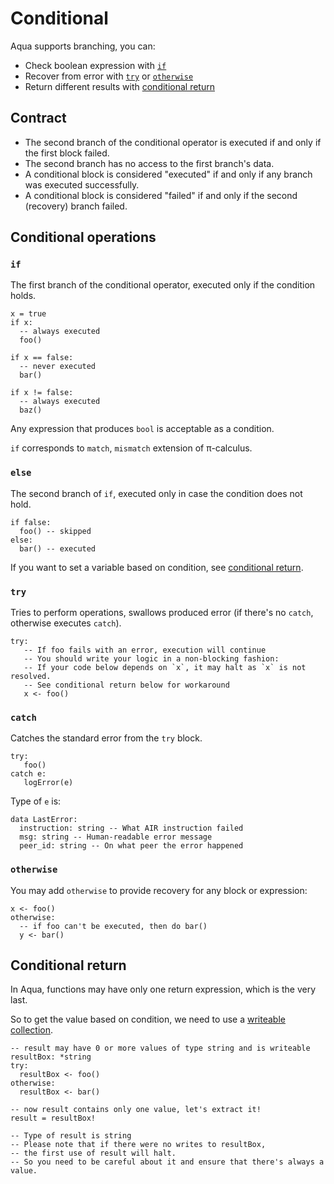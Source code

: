 # Conditional

Aqua supports branching, you can:
- Check boolean expression with [`if`](#if)
- Recover from error with [`try`](#try) or [`otherwise`](#otherwise)
- Return different results with [conditional return](#conditional-return)

## Contract

* The second branch of the conditional operator is executed if and only if the first block failed.
* The second branch has no access to the first branch's data.
* A conditional block is considered "executed" if and only if any branch was executed successfully.
* A conditional block is considered "failed" if and only if the second (recovery) branch failed.

## Conditional operations

### `if`

The first branch of the conditional operator, executed only if the condition holds.

```aqua
x = true
if x:
  -- always executed
  foo()

if x == false:
  -- never executed
  bar()

if x != false:
  -- always executed
  baz()
```

Any expression that produces `bool` is acceptable as a condition.

`if` corresponds to `match`, `mismatch` extension of π-calculus.

### `else`

The second branch of `if`, executed only in case the condition does not hold.

```aqua
if false:
  foo() -- skipped
else:
  bar() -- executed
```

If you want to set a variable based on condition, see [conditional return](#conditional-return).

### `try`

Tries to perform operations, swallows produced error (if there's no `catch`, otherwise executes `catch`).

```aqua
try:
   -- If foo fails with an error, execution will continue
   -- You should write your logic in a non-blocking fashion:
   -- If your code below depends on `x`, it may halt as `x` is not resolved.
   -- See conditional return below for workaround
   x <- foo()
```

### `catch`

Catches the standard error from the `try` block.

```aqua
try:
   foo()
catch e:
   logError(e)
```

Type of `e` is:

```aqua
data LastError:
  instruction: string -- What AIR instruction failed
  msg: string -- Human-readable error message
  peer_id: string -- On what peer the error happened
```

### `otherwise`

You may add `otherwise` to provide recovery for any block or expression:

```aqua
x <- foo()
otherwise:
  -- if foo can't be executed, then do bar()
  y <- bar()
```

## Conditional return

In Aqua, functions may have only one return expression, which is the very last.

So to get the value based on condition, we need to use a [writeable collection](../types.md#collection-types).

```aqua
-- result may have 0 or more values of type string and is writeable
resultBox: *string
try:
  resultBox <- foo()
otherwise:
  resultBox <- bar()

-- now result contains only one value, let's extract it!
result = resultBox!

-- Type of result is string
-- Please note that if there were no writes to resultBox, 
-- the first use of result will halt.
-- So you need to be careful about it and ensure that there's always a value.
```
